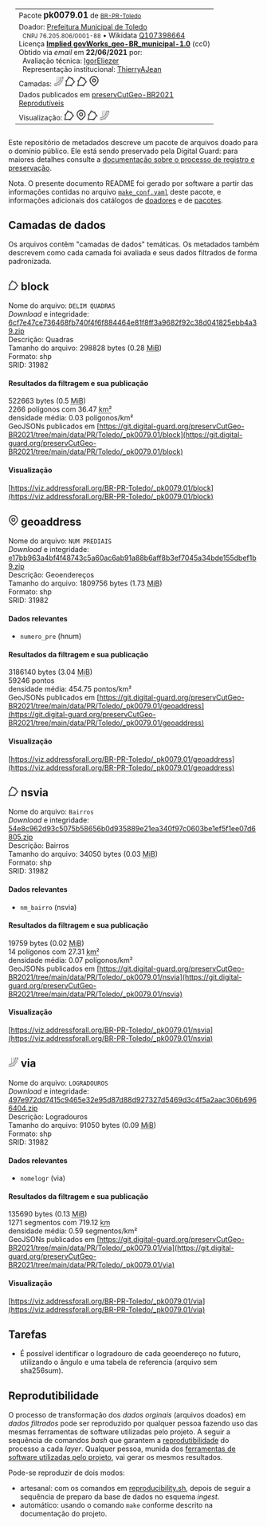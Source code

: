 <aside>
<table align="right" style="padding: 1em">
<tr><td>Pacote <big><b>pk0079.01</b></big> de <small><a target="_afacodes" title="Jurisdição" href="https://afa.codes/BR-PR-Toledo">BR-PR-Toledo</a></small>
</td></tr>
<tr><td>
Doador: <a rel="external" target="_doador" href="https://www.toledo.pr.gov.br/">Prefeitura Municipal de Toledo</a>
<br/>&nbsp; <small>CNPJ 76.205.806/0001-88</small> • Wikidata <a rel="external" target="_doador" title="link descritor Wikidata do doador" href="https://www.wikidata.org/wiki/Q107398664">Q107398664</a></small><br/>
Licença <a rel="external" target="_doador" href="https://git.digital-guard.org/licenses/blob/master/reports/implied-govWorks_geo-BR_municipal-v1.md"><b>Implied govWorks_geo-BR_municipal-1.0</b></a> (cc0)<br/>
Obtido via <i>email</i> em <b>22/06/2021</b> por:
<br/>&nbsp; Avaliação técnica: <a rel="external" target="_gitPerson" title="usuário Git" href="https://github.com/IgorEliezer">IgorEliezer</a>
<br/>&nbsp; Representação institucional: <a rel="external" target="_gitPerson" title="usuário Git" href="https://github.com/ThierryAJean">ThierryAJean</a><br/>
</td></tr>
<tr><td>Camadas: <a title="via" href="#-via"><img src="https://raw.githubusercontent.com/digital-guard/preserv/main/docs/assets/layerIcon-via.png" alt="via" width="20"/></a> <a title="block" href="#-block"><img src="https://raw.githubusercontent.com/digital-guard/preserv/main/docs/assets/layerIcon-block.png" alt="block" width="20"/></a> <a title="nsvia" href="#-nsvia"><img src="https://raw.githubusercontent.com/digital-guard/preserv/main/docs/assets/layerIcon-nsvia.png" alt="nsvia" width="20"/></a> <a title="geoaddress" href="#-geoaddress"><img src="https://raw.githubusercontent.com/digital-guard/preserv/main/docs/assets/layerIcon-geoaddress.png" alt="geoaddress" width="20"/></a> </td></tr>
<tr><td>Dados publicados em <a href="https://git.digital-guard.org/preservCutGeo-BR2021/tree/main/data/PR/Toledo/_pk0079.01">preservCutGeo-BR2021</a><br/><a href="#reprodutibilidade">Reprodutíveis</a></td></tr>
<tr><td>Visualização: <a title="block" href="https://viz.addressforall.org/BR-PR-Toledo/_pk0079.01/block"><img src="https://raw.githubusercontent.com/digital-guard/preserv/main/docs/assets/layerIcon-block.png" alt="block" width="20"/></a> <a title="geoaddress" href="https://viz.addressforall.org/BR-PR-Toledo/_pk0079.01/geoaddress"><img src="https://raw.githubusercontent.com/digital-guard/preserv/main/docs/assets/layerIcon-geoaddress.png" alt="geoaddress" width="20"/></a> <a title="nsvia" href="https://viz.addressforall.org/BR-PR-Toledo/_pk0079.01/nsvia"><img src="https://raw.githubusercontent.com/digital-guard/preserv/main/docs/assets/layerIcon-nsvia.png" alt="nsvia" width="20"/></a> <a title="via" href="https://viz.addressforall.org/BR-PR-Toledo/_pk0079.01/via"><img src="https://raw.githubusercontent.com/digital-guard/preserv/main/docs/assets/layerIcon-via.png" alt="via" width="20"/></a> </td></tr>
</table>
</aside>

<section>

Este repositório de metadados descreve um pacote de arquivos doado para o domínio público. Ele está sendo preservado pela Digital Guard: para maiores detalhes consulte a [documentação sobre o processo de registro e preservação](https://wiki.addressforall.org/doc/Documentação_Digital-guard).

Nota. O presente documento README foi gerado por software a partir das informações contidas no arquivo [`make_conf.yaml`](https://git.digital-guard.org/preserv-BR/blob/main/data/PR/Toledo/_pk0079.01/make_conf.yaml) deste pacote, e informações adicionais dos catálogos de [doadores](https://git.digital-guard.org/preserv-BR/blob/main/data/donor.csv) e de [pacotes](https://git.digital-guard.org/preserv-BR/blob/main/data/donatedPack.csv).

# Camadas de dados

Os arquivos contêm "camadas de dados" temáticas. Os metadados também descrevem como cada camada foi avaliada e seus dados filtrados de forma padronizada.

## <img src="https://raw.githubusercontent.com/digital-guard/preserv/main/docs/assets/layerIcon-block.png" alt="block" width="20"/> block

Nome do arquivo: `DELIM QUADRAS`<br/>*Download* e integridade: [6cf7e47ce736468fb740f4f6f884464e81f8ff3a9682f92c38d041825ebb4a39.zip](http://dl.digital-guard.org/6cf7e47ce736468fb740f4f6f884464e81f8ff3a9682f92c38d041825ebb4a39.zip)<br/>Descrição: Quadras<br/>Tamanho do arquivo: 298828 bytes (0.28 <abbr title="mebibyte">MiB</abbr>)<br/>Formato: shp<br/>SRID: 31982

#### Resultados da filtragem e sua publicação
522663 bytes (0.5 <abbr title="mebibyte">MiB</abbr>)<br/>2266 polígonos com 36.47 <abbr title="quilômetros quadrados">km²</abbr><br/>densidade média: 0.03 polígonos/km²<br/>GeoJSONs publicados em [https://git.digital-guard.org/preservCutGeo-BR2021/tree/main/data/PR/Toledo/_pk0079.01/block](https://git.digital-guard.org/preservCutGeo-BR2021/tree/main/data/PR/Toledo/_pk0079.01/block)

#### Visualização
[https://viz.addressforall.org/BR-PR-Toledo/_pk0079.01/block](https://viz.addressforall.org/BR-PR-Toledo/_pk0079.01/block)
## <img src="https://raw.githubusercontent.com/digital-guard/preserv/main/docs/assets/layerIcon-geoaddress.png" alt="geoaddress" width="20"/> geoaddress

Nome do arquivo: `NUM PREDIAIS`<br/>*Download* e integridade: [e17bb963a4bf4f48743c5a60ac6ab91a88b6aff8b3ef7045a34bde155dbef1b9.zip](http://dl.digital-guard.org/e17bb963a4bf4f48743c5a60ac6ab91a88b6aff8b3ef7045a34bde155dbef1b9.zip)<br/>Descrição: Geoendereços<br/>Tamanho do arquivo: 1809756 bytes (1.73 <abbr title="mebibyte">MiB</abbr>)<br/>Formato: shp<br/>SRID: 31982

#### Dados relevantes
* `numero_pre` (hnum)

#### Resultados da filtragem e sua publicação
3186140 bytes (3.04 <abbr title="mebibyte">MiB</abbr>)<br/>59246 pontos<br/>densidade média: 454.75 pontos/km²<br/>GeoJSONs publicados em [https://git.digital-guard.org/preservCutGeo-BR2021/tree/main/data/PR/Toledo/_pk0079.01/geoaddress](https://git.digital-guard.org/preservCutGeo-BR2021/tree/main/data/PR/Toledo/_pk0079.01/geoaddress)

#### Visualização
[https://viz.addressforall.org/BR-PR-Toledo/_pk0079.01/geoaddress](https://viz.addressforall.org/BR-PR-Toledo/_pk0079.01/geoaddress)
## <img src="https://raw.githubusercontent.com/digital-guard/preserv/main/docs/assets/layerIcon-nsvia.png" alt="nsvia" width="20"/> nsvia

Nome do arquivo: `Bairros`<br/>*Download* e integridade: [54e8c962d93c5075b58656b0d935889e21ea340f97c0603be1ef5f1ee07d6805.zip](http://dl.digital-guard.org/54e8c962d93c5075b58656b0d935889e21ea340f97c0603be1ef5f1ee07d6805.zip)<br/>Descrição: Bairros<br/>Tamanho do arquivo: 34050 bytes (0.03 <abbr title="mebibyte">MiB</abbr>)<br/>Formato: shp<br/>SRID: 31982

#### Dados relevantes
* `nm_bairro` (nsvia)

#### Resultados da filtragem e sua publicação
19759 bytes (0.02 <abbr title="mebibyte">MiB</abbr>)<br/>14 polígonos com 27.31 <abbr title="quilômetros quadrados">km²</abbr><br/>densidade média: 0.07 polígonos/km²<br/>GeoJSONs publicados em [https://git.digital-guard.org/preservCutGeo-BR2021/tree/main/data/PR/Toledo/_pk0079.01/nsvia](https://git.digital-guard.org/preservCutGeo-BR2021/tree/main/data/PR/Toledo/_pk0079.01/nsvia)

#### Visualização
[https://viz.addressforall.org/BR-PR-Toledo/_pk0079.01/nsvia](https://viz.addressforall.org/BR-PR-Toledo/_pk0079.01/nsvia)
## <img src="https://raw.githubusercontent.com/digital-guard/preserv/main/docs/assets/layerIcon-via.png" alt="via" width="20"/> via

Nome do arquivo: `LOGRADOUROS`<br/>*Download* e integridade: [497e972dd7415c9465e32e95d87d88d927327d5469d3c4f5a2aac306b6966404.zip](http://dl.digital-guard.org/497e972dd7415c9465e32e95d87d88d927327d5469d3c4f5a2aac306b6966404.zip)<br/>Descrição: Logradouros<br/>Tamanho do arquivo: 91050 bytes (0.09 <abbr title="mebibyte">MiB</abbr>)<br/>Formato: shp<br/>SRID: 31982

#### Dados relevantes
* `nomelogr` (via)

#### Resultados da filtragem e sua publicação
135690 bytes (0.13 <abbr title="mebibyte">MiB</abbr>)<br/>1271 segmentos com 719.12 <abbr title="quilômetros">km</abbr><br/>densidade média: 0.59 segmentos/km²<br/>GeoJSONs publicados em [https://git.digital-guard.org/preservCutGeo-BR2021/tree/main/data/PR/Toledo/_pk0079.01/via](https://git.digital-guard.org/preservCutGeo-BR2021/tree/main/data/PR/Toledo/_pk0079.01/via)

#### Visualização
[https://viz.addressforall.org/BR-PR-Toledo/_pk0079.01/via](https://viz.addressforall.org/BR-PR-Toledo/_pk0079.01/via)

# Tarefas
* É possível identificar o logradouro de cada geoendereço no futuro, utilizando o ângulo e uma tabela de referencia (arquivo sem sha256sum).
</section>
<section>

# Reprodutibilidade

O processo de transformação dos *dados orginais* (arquivos doados) em *dados filtrados* pode ser reproduzido por qualquer pessoa fazendo uso das mesmas ferramentas de software utilizadas pelo projeto. A seguir a sequência de comandos *bash* que garantem a [reprodutibilidade](https://en.wikipedia.org/wiki/Reproducibility) do processo a cada *layer*. Qualquer pessoa, munida dos [ferramentas de software utilizadas pelo projeto](https://git.AddressForAll.org/suporte/blob/master/docs/pt/infra.md#ambientes-e-ferramentas-de-uso-geral), vai gerar os mesmos resultados.

Pode-se reproduzir de dois modos:
* artesanal: com os comandos em [reproducibility.sh](https://git.digital-guard.org/preserv-BR/blob/main/data/PR/Toledo/_pk0079.01/reproducibility.sh), depois de seguir a sequência de preparo da base de dados no esquema *ingest*.
* automático: usando o comando `make` conforme descrito na documentação do projeto.

</section>

